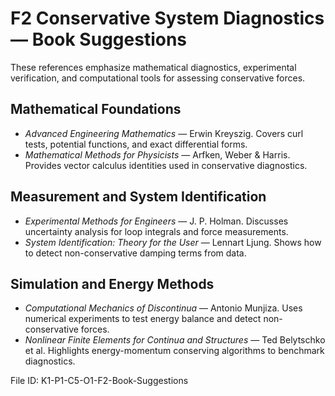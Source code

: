 # F2 Conservative System Diagnostics — Book Suggestions

These references emphasize mathematical diagnostics, experimental verification, and computational tools for assessing conservative forces.

## Mathematical Foundations
- *Advanced Engineering Mathematics* — Erwin Kreyszig. Covers curl tests, potential functions, and exact differential forms.
- *Mathematical Methods for Physicists* — Arfken, Weber & Harris. Provides vector calculus identities used in conservative diagnostics.

## Measurement and System Identification
- *Experimental Methods for Engineers* — J. P. Holman. Discusses uncertainty analysis for loop integrals and force measurements.
- *System Identification: Theory for the User* — Lennart Ljung. Shows how to detect non-conservative damping terms from data.

## Simulation and Energy Methods
- *Computational Mechanics of Discontinua* — Antonio Munjiza. Uses numerical experiments to test energy balance and detect non-conservative forces.
- *Nonlinear Finite Elements for Continua and Structures* — Ted Belytschko et al. Highlights energy-momentum conserving algorithms to benchmark diagnostics.

File ID: K1-P1-C5-O1-F2-Book-Suggestions
